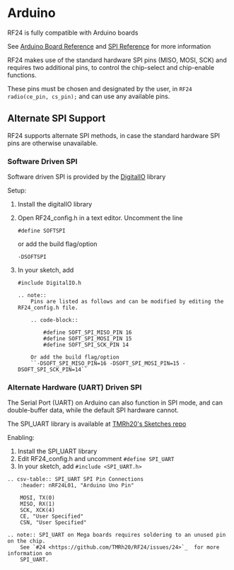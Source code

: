 # Arduino

RF24 is fully compatible with Arduino boards

See [Arduino Board Reference](http://www.arduino.cc/en/Reference/Board)
and [SPI Reference](http://arduino.cc/en/Reference/SPI) for more information

RF24 makes use of the standard hardware SPI pins (MISO, MOSI, SCK) and requires two additional pins, to control
the chip-select and chip-enable functions.

These pins must be chosen and designated by the user, in
`RF24 radio(ce_pin, cs_pin);` and can use any available pins.

## Alternate SPI Support

RF24 supports alternate SPI methods, in case the standard hardware SPI pins are otherwise unavailable.

### Software Driven SPI

Software driven SPI is provided by the [DigitalIO](https://github.com/greiman/DigitalIO) library

Setup:

1. Install the digitalIO library<br>
2. Open RF24_config.h in a text editor.
    Uncomment the line

    ```#define SOFTSPI```

    or add the build flag/option

    ```-DSOFTSPI```

3. In your sketch, add

    ```#include DigitalIO.h```

    ```eval_rst
    .. note::
        Pins are listed as follows and can be modified by editing the RF24_config.h file.

        .. code-block::

            #define SOFT_SPI_MISO_PIN 16
            #define SOFT_SPI_MOSI_PIN 15
            #define SOFT_SPI_SCK_PIN 14

        Or add the build flag/option
        ``-DSOFT_SPI_MISO_PIN=16 -DSOFT_SPI_MOSI_PIN=15 -DSOFT_SPI_SCK_PIN=14``
    ```

### Alternate Hardware (UART) Driven  SPI

The Serial Port (UART) on Arduino can also function in SPI mode, and can double-buffer data, while the
default SPI hardware cannot.

The SPI_UART library is available at [TMRh20's Sketches repo](https://github.com/TMRh20/Sketches/tree/master/SPI_UART)

Enabling:

1. Install the SPI_UART library
2. Edit RF24_config.h and uncomment `#define SPI_UART`
3. In your sketch, add `#include <SPI_UART.h>`

```eval_rst
.. csv-table:: SPI_UART SPI Pin Connections
    :header: nRF24L01, "Arduino Uno Pin"

    MOSI, TX(0)
    MISO, RX(1)
    SCK, XCK(4)
    CE, "User Specified"
    CSN, "User Specified"

.. note:: SPI_UART on Mega boards requires soldering to an unused pin on the chip.
    See `#24 <https://github.com/TMRh20/RF24/issues/24>`_  for more information on
    SPI_UART.
```

